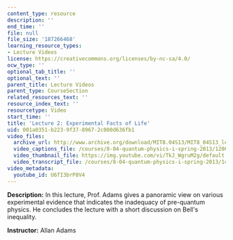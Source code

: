 ```yaml
---
content_type: resource
description: ''
end_time: ''
file: null
file_size: '187266468'
learning_resource_types:
- Lecture Videos
license: https://creativecommons.org/licenses/by-nc-sa/4.0/
ocw_type: ''
optional_tab_title: ''
optional_text: ''
parent_title: Lecture Videos
parent_type: CourseSection
related_resources_text: ''
resource_index_text: ''
resourcetype: Video
start_time: ''
title: 'Lecture 2: Experimental Facts of Life'
uid: 001a0351-b223-9f37-8967-2c000d636fb1
video_files:
  archive_url: http://www.archive.org/download/MIT8.04S13/MIT8_04S13_lec02_300k.mp4
  video_captions_file: /courses/8-04-quantum-physics-i-spring-2013/120667fbbcb8511696efa6296fa7f55e_U6fI3brP8V4.vtt
  video_thumbnail_file: https://img.youtube.com/vi/TkJ_WgruM2g/default.jpg
  video_transcript_file: /courses/8-04-quantum-physics-i-spring-2013/14382396f6ed289fb4137913c67b2c90_U6fI3brP8V4.pdf
video_metadata:
  youtube_id: U6fI3brP8V4
---
```


**Description:** In this lecture, Prof. Adams gives a panoramic view on various experimental evidence that indicates the inadequacy of pre-quantum physics. He concludes the lecture with a short discussion on Bell's inequality.

**Instructor:** Allan Adams

